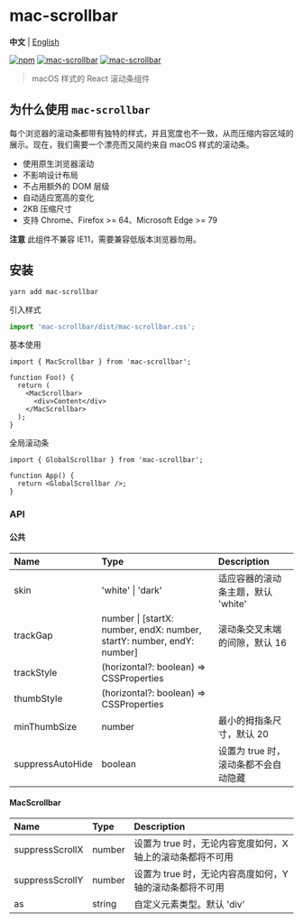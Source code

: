 # mac-scrollbar

**中文** | [English](./README.md)

[![npm](https://img.shields.io/npm/v/mac-scrollbar.svg?style=flat-square)](https://www.npmjs.com/package/mac-scrollbar) [![mac-scrollbar](https://badgen.net/bundlephobia/minzip/mac-scrollbar)](https://github.com/MinJieLiu/mac-scrollbar) [![mac-scrollbar](https://badgen.net/npm/dt/mac-scrollbar)](https://github.com/MinJieLiu/mac-scrollbar)

> macOS 样式的 React 滚动条组件

## 为什么使用 `mac-scrollbar`

每个浏览器的滚动条都带有独特的样式，并且宽度也不一致，从而压缩内容区域的展示。现在，我们需要一个漂亮而又简约来自 macOS 样式的滚动条。

- 使用原生浏览器滚动
- 不影响设计布局
- 不占用额外的 DOM 层级
- 自动适应宽高的变化
- 2KB 压缩尺寸
- 支持 Chrome、Firefox >= 64、Microsoft Edge >= 79

**注意** 此组件不兼容 IE11，需要兼容低版本浏览器勿用。

## 安装

```shell
yarn add mac-scrollbar
```

引入样式

```jsx
import 'mac-scrollbar/dist/mac-scrollbar.css';
```

基本使用

```tsx
import { MacScrollbar } from 'mac-scrollbar';

function Foo() {
  return (
    <MacScrollbar>
      <div>Content</div>
    </MacScrollbar>
  );
}
```

全局滚动条

```tsx
import { GlobalScrollbar } from 'mac-scrollbar';

function App() {
  return <GlobalScrollbar />;
}
```

### API

#### 公共

| Name | Type | Description |
| :-- | :-- | :-- |
| skin | 'white' \| 'dark' | 适应容器的滚动条主题，默认 'white' |
| trackGap | number \| [startX: number, endX: number, startY: number, endY: number] | 滚动条交叉末端的间隙，默认 16 |
| trackStyle | (horizontal?: boolean) => CSSProperties |  |
| thumbStyle | (horizontal?: boolean) => CSSProperties |  |
| minThumbSize | number | 最小的拇指条尺寸，默认 20 |
| suppressAutoHide | boolean | 设置为 true 时，滚动条都不会自动隐藏 |

#### MacScrollbar

| Name            | Type   | Description                                                |
| :-------------- | :----- | :--------------------------------------------------------- |
| suppressScrollX | number | 设置为 true 时，无论内容宽度如何，X 轴上的滚动条都将不可用 |
| suppressScrollY | number | 设置为 true 时，无论内容高度如何，Y 轴的滚动条都将不可用   |
| as              | string | 自定义元素类型。默认 'div'                                 |
